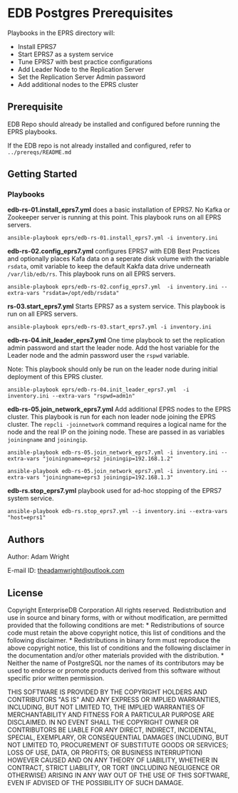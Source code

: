 # EDB Postgres Prerequisites

Playbooks in the EPRS directory will: 

* Install EPRS7  
* Start EPRS7 as a system service 
* Tune EPRS7 with best practice configurations
* Add Leader Node to the Replication Server 
* Set the Replication Server Admin password 
* Add additional nodes to the EPRS cluster
 
## Prerequisite

EDB Repo should already be installed and configured before running the EPRS playbooks. 

If the EDB repo is not already installed and configured, refer to `../prereqs/README.md`

## Getting Started

### Playbooks

**edb-rs-01.install_eprs7.yml** does a basic installation of EPRS7. No Kafka or Zookeeper server is running at this point. This playbook runs on all EPRS servers. 

```
ansible-playbook eprs/edb-rs-01.install_eprs7.yml -i inventory.ini
```

**edb-rs-02.config_eprs7.yml** configures EPRS7 with EDB Best Practices and optionally places Kafa data on a seperate disk volume with the variable `rsdata`, omit variable to keep the default Kakfa data drive underneath `/var/lib/edb/rs`. This playbook runs on all EPRS servers.  

```
ansible-playbook eprs/edb-rs-02.config_eprs7.yml  -i inventory.ini --extra-vars "rsdata=/opt/edb/rsdata"
```

**rs-03.start_eprs7.yml** Starts EPRS7 as a system service. This playbook is run on all EPRS servers.
```
ansible-playbook eprs/edb-rs-03.start_eprs7.yml -i inventory.ini 
```

**edb-rs-04.init_leader_eprs7.yml** One time playbook to set the replication admin password and start the leader node. Add the host variable for the Leader node and the admin password user the `rspwd` variable. 

Note: This playbook should only be run on the leader node during initial deployment of this EPRS cluster.
```
ansible-playbook eprs/edb-rs-04.init_leader_eprs7.yml  -i inventory.ini --extra-vars "rspwd=adm1n"
```

**edb-rs-05.join_network_eprs7.yml** Add additional EPRS nodes to the EPRS cluster. This playbook is run for each non leader node joining the EPRS cluster. The `repcli -joinnetwork` command requires a logical name for the node and the real IP on the joining node. These are passed in as variables `joiningname` and `joiningip`. 

```
ansible-playbook edb-rs-05.join_network_eprs7.yml -i inventory.ini --extra-vars "joiningname=eprs2 joiningip=192.168.1.2"

ansible-playbook edb-rs-05.join_network_eprs7.yml -i inventory.ini --extra-vars "joiningname=eprs3 joiningip=192.168.1.3"
```

**edb-rs.stop_eprs7.yml** playbook used for ad-hoc stopping of the EPRS7 system service. 
```
ansible-playbook edb-rs.stop_eprs7.yml --i inventory.ini --extra-vars "host=eprs1"
```

## Authors

  Author: Adam Wright 
  
  E-mail ID: theadamwright@outlook.com

## License

 Copyright EnterpriseDB Corporation
 All rights reserved.
 Redistribution and use in source and binary forms, with or without
 modification, are permitted provided that the following conditions are
 met:
    * Redistributions of source code must retain the above copyright
      notice, this list of conditions and the following disclaimer.
    * Redistributions in binary form must reproduce the above copyright
      notice, this list of conditions and the following disclaimer in
      the documentation and/or other materials provided with the
      distribution.
    * Neither the name of PostgreSQL nor the names of its contributors
      may be used to endorse or promote products derived from this
      software without specific prior written permission.
 
 THIS SOFTWARE IS PROVIDED BY THE COPYRIGHT HOLDERS AND CONTRIBUTORS
"AS IS" AND ANY EXPRESS OR IMPLIED WARRANTIES, INCLUDING, BUT NOT
 LIMITED TO, THE IMPLIED WARRANTIES OF MERCHANTABILITY AND FITNESS
 FOR A PARTICULAR PURPOSE ARE DISCLAIMED. IN NO EVENT SHALL THE
 COPYRIGHT OWNER OR CONTRIBUTORS BE LIABLE FOR ANY DIRECT, INDIRECT,
 INCIDENTAL, SPECIAL, EXEMPLARY, OR CONSEQUENTIAL DAMAGES (INCLUDING,
 BUT NOT LIMITED TO, PROCUREMENT OF SUBSTITUTE GOODS OR SERVICES;
 LOSS OF USE, DATA, OR PROFITS; OR BUSINESS INTERRUPTION) HOWEVER
 CAUSED AND ON ANY THEORY OF LIABILITY, WHETHER IN CONTRACT, STRICT
 LIABILITY, OR TORT (INCLUDING NEGLIGENCE OR OTHERWISE) ARISING IN
 ANY WAY OUT OF THE USE OF THIS SOFTWARE, EVEN IF ADVISED OF THE
 POSSIBILITY OF SUCH DAMAGE.